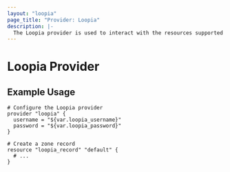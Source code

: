 ```yaml
---
layout: "loopia"
page_title: "Provider: Loopia"
description: |-
  The Loopia provider is used to interact with the resources supported by Loopia. The provider needs to be configured with the proper credentials before it can be used.
---
```


# Loopia Provider

## Example Usage

```hcl
# Configure the Loopia provider
provider "loopia" {
  username = "${var.loopia_username}"
  password = "${var.loopia_password}"
}

# Create a zone record
resource "loopia_record" "default" {
  # ...
}
```
